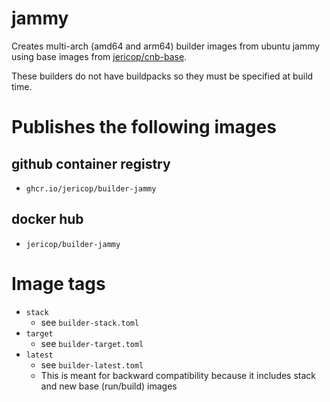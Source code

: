 # jammy

Creates multi-arch (amd64 and arm64) builder images from ubuntu jammy using base images from [jericop/cnb-base](https://github.com/jericop/cnb-base).

These builders do not have buildpacks so they must be specified at build time.

# Publishes the following images

## github container registry

* `ghcr.io/jericop/builder-jammy`

## docker hub

* `jericop/builder-jammy`

# Image tags

* `stack`
  * see `builder-stack.toml`
* `target`
  * see `builder-target.toml`
* `latest`
  * see `builder-latest.toml`
  * This is meant for backward compatibility because it includes stack and new base (run/build) images
